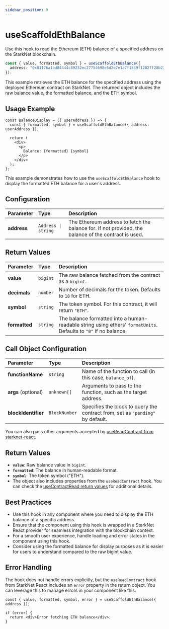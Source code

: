 ```yaml
---
sidebar_position: 9
---
```


# useScaffoldEthBalance

Use this hook to read the Ethereum (ETH) balance of a specified address on the StarkNet blockchain.

```ts
const { value, formatted, symbol } = useScaffoldEthBalance({
  address: "0x01176a1bd84444c89232ec27754698e5d2e7e1a7f1539f12027f28b23ec9f3d8",
});
```

This example retrieves the ETH balance for the specified address using the deployed Ethereum contract on StarkNet. The returned object includes the raw balance value, the formatted balance, and the ETH symbol.

## Usage Example

```tsx
const BalanceDisplay = ({ userAddress }) => {
  const { formatted, symbol } = useScaffoldEthBalance({ address: userAddress });

  return (
    <div>
      <p>
        Balance: {formatted} {symbol}
      </p>
    </div>
  );
};
```

This example demonstrates how to use the `useScaffoldEthBalance` hook to display the formatted ETH balance for a user's address.

## Configuration

| Parameter      | Type                   | Description                                                                                     |
| :------------- | :--------------------- | :---------------------------------------------------------------------------------------------- |
| **address**    | `Address \| string`    | The Ethereum address to fetch the balance for. If not provided, the balance of the contract is used.|

## Return Values

| Parameter        | Type          | Description                                                                                                    |
| :--------------- | :------------ | :------------------------------------------------------------------------------------------------------------- |
| **value**        | `bigint`      | The raw balance fetched from the contract as a `bigint`.                                                        |
| **decimals**     | `number`      | Number of decimals for the token. Defaults to `18` for ETH.                                                     |
| **symbol**       | `string`      | The token symbol. For this contract, it will return `"ETH"`.                                                    |
| **formatted**    | `string`      | The balance formatted into a human-readable string using ethers' `formatUnits`. Defaults to `"0"` if no balance. |

## Call Object Configuration

| Parameter           | Type        | Description                                                                                                      |
| :------------------ | :---------- | :--------------------------------------------------------------------------------------------------------------- |
| **functionName**    | `string`    | Name of the function to call (in this case, `balance_of`).                                                        |
| **args** (optional) | `unknown[]` | Arguments to pass to the function, such as the target address.                                                    |
| **blockIdentifier** | `BlockNumber`| Specifies the block to query the contract from, set as `"pending"` by default.                                    |

You can also pass other arguments accepted by [useReadContract from starknet-react](https://starknet-react.com/docs/hooks/queries/usecontractread).

## Return Values

- **`value`**: Raw balance value in `bigint`.
- **`formatted`**: The balance in human-readable format.
- **`symbol`**: The token symbol ("ETH").
- The object also includes properties from the `useReadContract` hook. You can check the [useContractRead return values](https://starknet-react.com/docs/hooks/queries/usecontractread) for additional details.


## Best Practices
- Use this hook in any component where you need to display the ETH balance of a specific address.
- Ensure that the component using this hook is wrapped in a StarkNet React provider for seamless integration with the blockchain context.
- For a smooth user experience, handle loading and error states in the component using this hook.
- Consider using the formatted balance for display purposes as it is easier for users to understand compared to the raw bigint value.

## Error Handling
The hook does not handle errors explicitly, but the `useReadContract` hook from StarkNet React includes an `error` property in the return object. You can leverage this to manage errors in your component like this:
```tsx
const { value, formatted, symbol, error } = useScaffoldEthBalance({ address });

if (error) {
  return <div>Error fetching ETH balance</div>;
}
```

